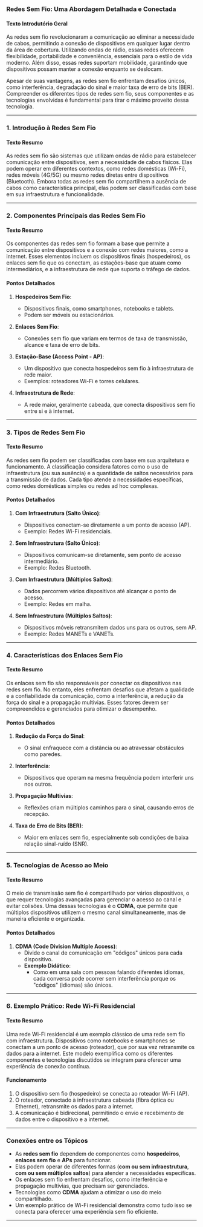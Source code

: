 ### **Redes Sem Fio: Uma Abordagem Detalhada e Conectada**

#### **Texto Introdutório Geral**
As redes sem fio revolucionaram a comunicação ao eliminar a necessidade de cabos, permitindo a conexão de dispositivos em qualquer lugar dentro da área de cobertura. Utilizando ondas de rádio, essas redes oferecem flexibilidade, portabilidade e conveniência, essenciais para o estilo de vida moderno. Além disso, essas redes suportam mobilidade, garantindo que dispositivos possam manter a conexão enquanto se deslocam.

Apesar de suas vantagens, as redes sem fio enfrentam desafios únicos, como interferência, degradação do sinal e maior taxa de erro de bits (BER). Compreender os diferentes tipos de redes sem fio, seus componentes e as tecnologias envolvidas é fundamental para tirar o máximo proveito dessa tecnologia.

---

### **1. Introdução à Redes Sem Fio**

#### **Texto Resumo**
As redes sem fio são sistemas que utilizam ondas de rádio para estabelecer comunicação entre dispositivos, sem a necessidade de cabos físicos. Elas podem operar em diferentes contextos, como redes domésticas (Wi-Fi), redes móveis (4G/5G) ou mesmo redes diretas entre dispositivos (Bluetooth). Embora todas as redes sem fio compartilhem a ausência de cabos como característica principal, elas podem ser classificadas com base em sua infraestrutura e funcionalidade.

---

### **2. Componentes Principais das Redes Sem Fio**

#### **Texto Resumo**
Os componentes das redes sem fio formam a base que permite a comunicação entre dispositivos e a conexão com redes maiores, como a internet. Esses elementos incluem os dispositivos finais (hospedeiros), os enlaces sem fio que os conectam, as estações-base que atuam como intermediários, e a infraestrutura de rede que suporta o tráfego de dados.

#### **Pontos Detalhados**
1. **Hospedeiros Sem Fio**:
   - Dispositivos finais, como smartphones, notebooks e tablets.
   - Podem ser móveis ou estacionários.

2. **Enlaces Sem Fio**:
   - Conexões sem fio que variam em termos de taxa de transmissão, alcance e taxa de erro de bits.

3. **Estação-Base (Access Point - AP)**:
   - Um dispositivo que conecta hospedeiros sem fio à infraestrutura de rede maior.
   - Exemplos: roteadores Wi-Fi e torres celulares.

4. **Infraestrutura de Rede**:
   - A rede maior, geralmente cabeada, que conecta dispositivos sem fio entre si e à internet.

---

### **3. Tipos de Redes Sem Fio**

#### **Texto Resumo**
As redes sem fio podem ser classificadas com base em sua arquitetura e funcionamento. A classificação considera fatores como o uso de infraestrutura (ou sua ausência) e a quantidade de saltos necessários para a transmissão de dados. Cada tipo atende a necessidades específicas, como redes domésticas simples ou redes ad hoc complexas.

#### **Pontos Detalhados**
1. **Com Infraestrutura (Salto Único)**:
   - Dispositivos conectam-se diretamente a um ponto de acesso (AP).
   - Exemplo: Redes Wi-Fi residenciais.

2. **Sem Infraestrutura (Salto Único)**:
   - Dispositivos comunicam-se diretamente, sem ponto de acesso intermediário.
   - Exemplo: Redes Bluetooth.

3. **Com Infraestrutura (Múltiplos Saltos)**:
   - Dados percorrem vários dispositivos até alcançar o ponto de acesso.
   - Exemplo: Redes em malha.

4. **Sem Infraestrutura (Múltiplos Saltos)**:
   - Dispositivos móveis retransmitem dados uns para os outros, sem AP.
   - Exemplo: Redes MANETs e VANETs.

---

### **4. Características dos Enlaces Sem Fio**

#### **Texto Resumo**
Os enlaces sem fio são responsáveis por conectar os dispositivos nas redes sem fio. No entanto, eles enfrentam desafios que afetam a qualidade e a confiabilidade da comunicação, como a interferência, a redução da força do sinal e a propagação multivias. Esses fatores devem ser compreendidos e gerenciados para otimizar o desempenho.

#### **Pontos Detalhados**
1. **Redução da Força do Sinal**:
   - O sinal enfraquece com a distância ou ao atravessar obstáculos como paredes.

2. **Interferência**:
   - Dispositivos que operam na mesma frequência podem interferir uns nos outros.

3. **Propagação Multivias**:
   - Reflexões criam múltiplos caminhos para o sinal, causando erros de recepção.

4. **Taxa de Erro de Bits (BER)**:
   - Maior em enlaces sem fio, especialmente sob condições de baixa relação sinal-ruído (SNR).

---

### **5. Tecnologias de Acesso ao Meio**

#### **Texto Resumo**
O meio de transmissão sem fio é compartilhado por vários dispositivos, o que requer tecnologias avançadas para gerenciar o acesso ao canal e evitar colisões. Uma dessas tecnologias é o **CDMA**, que permite que múltiplos dispositivos utilizem o mesmo canal simultaneamente, mas de maneira eficiente e organizada.

#### **Pontos Detalhados**
1. **CDMA (Code Division Multiple Access)**:
   - Divide o canal de comunicação em "códigos" únicos para cada dispositivo.
   - **Exemplo Didático**:
     - Como em uma sala com pessoas falando diferentes idiomas, cada conversa pode ocorrer sem interferência porque os "códigos" (idiomas) são únicos.

---

### **6. Exemplo Prático: Rede Wi-Fi Residencial**

#### **Texto Resumo**
Uma rede Wi-Fi residencial é um exemplo clássico de uma rede sem fio com infraestrutura. Dispositivos como notebooks e smartphones se conectam a um ponto de acesso (roteador), que por sua vez retransmite os dados para a internet. Este modelo exemplifica como os diferentes componentes e tecnologias discutidos se integram para oferecer uma experiência de conexão contínua.

#### **Funcionamento**
1. O dispositivo sem fio (hospedeiro) se conecta ao roteador Wi-Fi (AP).
2. O roteador, conectado à infraestrutura cabeada (fibra óptica ou Ethernet), retransmite os dados para a internet.
3. A comunicação é bidirecional, permitindo o envio e recebimento de dados entre o dispositivo e a internet.

---

### **Conexões entre os Tópicos**
- As **redes sem fio** dependem de componentes como **hospedeiros**, **enlaces sem fio** e **APs** para funcionar.
- Elas podem operar de diferentes formas (**com ou sem infraestrutura**, **com ou sem múltiplos saltos**) para atender a necessidades específicas.
- Os enlaces sem fio enfrentam desafios, como interferência e propagação multivias, que precisam ser gerenciados.
- Tecnologias como **CDMA** ajudam a otimizar o uso do meio compartilhado.
- Um exemplo prático de Wi-Fi residencial demonstra como tudo isso se conecta para oferecer uma experiência sem fio eficiente.

---
